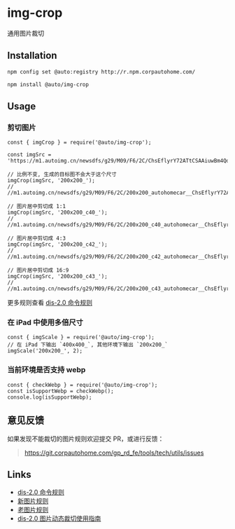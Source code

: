 # img-crop
通用图片裁切

## Installation
``` bash
npm config set @auto:registry http://r.npm.corpautohome.com/

npm install @auto/img-crop
```

## Usage

### 剪切图片
``` JS
const { imgCrop } = require('@auto/img-crop');

const imgSrc = 'https://m1.autoimg.cn/newsdfs/g29/M09/F6/2C/ChsEflyrY72ATtCSAAiuwBm4QdA990.jpg';

// 比例不变, 生成的目标图不会大于这个尺寸
imgCrop(imgSrc, '200x200_');
// //m1.autoimg.cn/newsdfs/g29/M09/F6/2C/200x200_autohomecar__ChsEflyrY72ATtCSAAiuwBm4QdA990.jpg

// 图片居中剪切成 1:1
imgCrop(imgSrc, '200x200_c40_');
// //m1.autoimg.cn/newsdfs/g29/M09/F6/2C/200x200_c40_autohomecar__ChsEflyrY72ATtCSAAiuwBm4QdA990.jpg

// 图片居中剪切成 4:3
imgCrop(imgSrc, '200x200_c42_');
// //m1.autoimg.cn/newsdfs/g29/M09/F6/2C/200x200_c42_autohomecar__ChsEflyrY72ATtCSAAiuwBm4QdA990.jpg

// 图片居中剪切成 16:9
imgCrop(imgSrc, '200x200_c43_');
// //m1.autoimg.cn/newsdfs/g29/M09/F6/2C/200x200_c43_autohomecar__ChsEflyrY72ATtCSAAiuwBm4QdA990.jpg
```

更多规则查看 [dis-2.0 命令规则](http://wiki.corpautohome.com/pages/viewpage.action?pageId=60263632)

### 在 iPad 中使用多倍尺寸
``` JS
const { imgScale } = require('@auto/img-crop');
// 在 iPad 下输出 `400x400_`, 其他环境下输出 `200x200_`
imgScale('200x200_', 2);
```

### 当前环境是否支持 webp
``` JS
const { checkWebp } = require('@auto/img-crop');
const isSupportWebp = checkWebp();
console.log(isSupportWebp);
```

## 意见反馈
如果发现不能裁切的图片规则欢迎提交 PR，或进行反馈：
> https://git.corpautohome.com/gp_rd_fe/tools/tech/utils/issues

## Links
- [dis-2.0 命令规则](http://wiki.corpautohome.com/pages/viewpage.action?pageId=60263632)
- [新图片规则](http://192.168.8.118/rulelist)
- [老图片规则](http://192.168.100.11/rulelist)
- [dis-2.0 图片动态裁切使用指南](http://fe.corpautohome.com/dis-2-0-tu-pian-dong-tai-cai-qie-shi-yong-zhi-nan-/)
